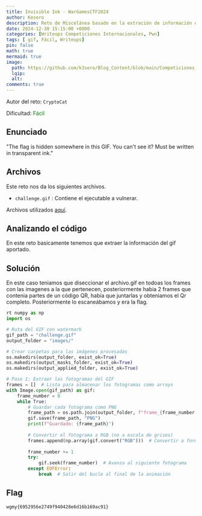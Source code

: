 ```yaml
---
title: Invisible Ink - WarGamesCTF2024
author: Kesero
description: Reto de Miscelánea basado en la extración de información de un .gif.
date: 2024-12-30 15:15:00 +0800
categories: [Writeups Competiciones Internacionales, Pwn]
tags: [ gif, Fácil, Writeups]
pin: false
math: true
mermaid: true
image:
  path: https://github.com/k3sero/Blog_Content/blob/main/Competiciones_Internacionales_Writeups/2024/Estego/WarGamesCTF2024/Invisible-Ink/3.png?raw=true
  lqip: 
  alt: 
comments: true
---
```


Autor del reto: `CryptoCat`

Dificultad: <font color=green>Fácil</font>

## Enunciado

"The flag is hidden somewhere in this GIF. You can't see it? Must be written in transparent ink."

## Archivos

Este reto nos da los siguientes archivos.

- `challenge.gif` : Contiene el ejecutable a vulnerar.

Archivos utilizados [aquí](https://github.com/k3sero/Blog_Content/tree/main/Competiciones_Internacionales_Writeups/2024/Estego/WarGamesCTF2024/Invisible-Ink).

## Analizando el código

En este reto basicamente tenemos que extraer la información del gif aportado.


## Solución

En este caso teniamos que diseccionar el archivo.gif en todoas los frames con las imagenes a la que pertenecen, posteriormente habia 2 frames que contenia partes de un código QR, había que juntarlas y obteniamos el Qr completo. Posteriormente lo escaneábamos y era la flag.

```py
rt numpy as np
import os

# Ruta del GIF con watermark
gif_path = "challenge.gif"
output_folder = "images/"

# Crear carpetas para las imágenes procesadas
os.makedirs(output_folder, exist_ok=True)
os.makedirs(output_masks_folder, exist_ok=True)
os.makedirs(output_applied_folder, exist_ok=True)

# Paso 1: Extraer los fotogramas del GIF
frames = []  # Lista para almacenar los fotogramas como arrays
with Image.open(gif_path) as gif:
    frame_number = 0
    while True:
        # Guardar cada fotograma como PNG
        frame_path = os.path.join(output_folder, f"frame_{frame_number:03d}.png")
        gif.save(frame_path, "PNG")
        print(f"Guardado: {frame_path}")
        
        # Convertir el fotograma a RGB (no a escala de grises)
        frames.append(np.array(gif.convert("RGB")))  # Convertir a formato RGB
        
        frame_number += 1
        try:
            gif.seek(frame_number)  # Avanza al siguiente fotograma
        except EOFError:
            break  # Salir del bucle al final de la animación
```



## Flag


`wgmy{6952956e2749f940428e6d16b169ac91}`